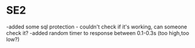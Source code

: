 # SE2

-added some sql protection - couldn't check if it's working, can someone check it?
-added random timer to response between 0.1-0.3s (too high,too low?)
